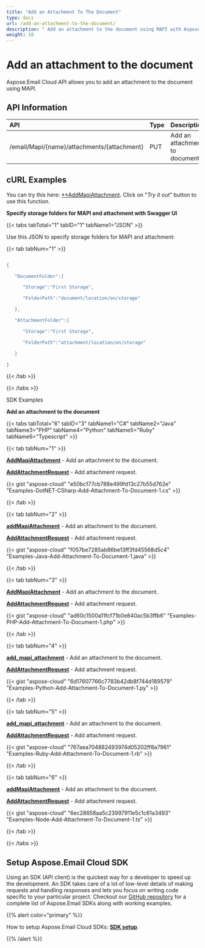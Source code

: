 ```yaml
---
title: "Add an Attachment To The Document"
type: docs
url: /add-an-attachment-to-the-document/
description: " Add an attachment to the document using MAPI with Aspose.Email Cloud API."
weight: 10
---
```


# **Add an attachment to the document**
Aspose.Email Cloud API allows you to add an attachment to the document using MAPI.
## **API Information**

|**API**|**Type**|**Description**|**Swagger Link**|
| :- | :- | :- | :- |
|/email/Mapi/{name}/attachments/{attachment}|PUT|Add an attachment to document|[**AddMapiAttachment**](https://apireference.aspose.cloud/email/#/Mapi/AddMapiAttachment)|
## **cURL Examples**
You can try this here: [**AddMapiAttachment](https://apireference.aspose.cloud/email/#/Mapi/AddMapiAttachment)**.** Click on "*Try it out*" button to use this function. 

**Specify storage folders for MAPI and attachment with Swagger UI**

{{< tabs tabTotal="1" tabID="1" tabName1="JSON" >}}

Use this JSON to specify storage folders for MAPI and attachment:



{{< tab tabNum="1" >}}

```java

{

   "DocumentFolder":{

      "Storage":"First Storage",

      "FolderPath":"document/location/on/storage"

   },

   "AttachmentFolder":{

      "Storage":"First Storage",

      "FolderPath":"attachment/location/on/storage"

   }

}

```

{{< /tab >}}

{{< /tabs >}}

SDK Examples

**Add an attachment to the document**

{{< tabs tabTotal="6" tabID="3" tabName1="C#" tabName2="Java" tabName3="PHP" tabName4="Python" tabName5="Ruby" tabName6="Typescript" >}}

{{< tab tabNum="1" >}}

[**AddMapiAttachment**](https://github.com/aspose-email-cloud/aspose-email-cloud-dotnet/blob/9511b81d6c62dda413dc23f6f6f8a0973a144343/docs/EmailApi.md#addmapiattachment) - Add an attachment to the document.

[**AddAttachmentRequest**](https://github.com/aspose-email-cloud/aspose-email-cloud-dotnet/blob/9511b81d6c62dda413dc23f6f6f8a0973a144343/docs/AddAttachmentRequest.md) - Add attachment request.

{{< gist "aspose-cloud" "e50bc177cb788e499fd13c27b55d762e" "Examples-DotNET-CSharp-Add-Attachment-To-Document-1.cs" >}}

{{< /tab >}}

{{< tab tabNum="2" >}}

[**addMapiAttachment**](https://github.com/aspose-email-cloud/aspose-email-cloud-java/blob/a980be836c9f0d9f80a317a3ef9c1efbe9844f25/docs/EmailApi.md#addmapiattachment) - Add an attachment to the document.

[**AddAttachmentRequest**](https://github.com/aspose-email-cloud/aspose-email-cloud-java/blob/a980be836c9f0d9f80a317a3ef9c1efbe9844f25/docs/AddAttachmentRequest.md) - Add attachment request.

{{< gist "aspose-cloud" "f057be7285ab86be13ff3fd45568d5c4" "Examples-Java-Add-Attachment-To-Document-1.java" >}}

{{< /tab >}}

{{< tab tabNum="3" >}}

[**AddMapiAttachment**](https://github.com/aspose-email-cloud/aspose-email-cloud-php/blob/855a1287594376de3de5c2cbf96fb896c39073a7/doc/EmailApi.md#addmapiattachment) - Add an attachment to the document.

[**AddAttachmentRequest**](https://github.com/aspose-email-cloud/aspose-email-cloud-php/blob/855a1287594376de3de5c2cbf96fb896c39073a7/doc/AddAttachmentRequest.md) - Add attachment request.

{{< gist "aspose-cloud" "ad60c1500a11fcf71b0e840ac5b3ffb6" "Examples-PHP-Add-Attachment-To-Document-1.php" >}}

{{< /tab >}}

{{< tab tabNum="4" >}}

[**add_mapi_attachment**](https://github.com/aspose-email-cloud/aspose-email-cloud-python/blob/e66b9a7b649e94e34a23856ae706ec10ad25eb4e/sdk/docs/EmailApi.md#add_mapi_attachment) - Add an attachment to the document.

[**AddAttachmentRequest**](https://github.com/aspose-email-cloud/aspose-email-cloud-python/blob/e66b9a7b649e94e34a23856ae706ec10ad25eb4e/sdk/docs/AddAttachmentRequest.md) - Add attachment request.

{{< gist "aspose-cloud" "6d17607766c7783b42db8f744d189579" "Examples-Python-Add-Attachment-To-Document-1.py" >}}

{{< /tab >}}

{{< tab tabNum="5" >}}

[**add_mapi_attachment**](https://github.com/aspose-email-cloud/aspose-email-cloud-ruby/blob/10345091853eaf62bbf6b083dd861d0771efa3e3/docs/EmailApi.md#add_mapi_attachment) - Add an attachment to the document.

[**AddAttachmentRequest**](https://github.com/aspose-email-cloud/aspose-email-cloud-ruby/blob/10345091853eaf62bbf6b083dd861d0771efa3e3/docs/AddAttachmentRequest.md) - Add attachment request.

{{< gist "aspose-cloud" "767aea704882493974d05202ff8a7961" "Examples-Ruby-Add-Attachment-To-Document-1.rb" >}}

{{< /tab >}}

{{< tab tabNum="6" >}}

[**addMapiAttachment**](https://github.com/aspose-email-cloud/aspose-email-cloud-node/blob/37bfaf209b850defb882d5de9e832485275726c8/doc/EmailApi.md#addmapiattachment) - Add an attachment to the document.

[**AddAttachmentRequest**](https://github.com/aspose-email-cloud/aspose-email-cloud-node/blob/37bfaf209b850defb882d5de9e832485275726c8/doc/AddAttachmentRequest.md) - Add attachment request.

{{< gist "aspose-cloud" "6ec28658aa5c23997911e5c1c61a3493" "Examples-Node-Add-Attachment-To-Document-1.ts" >}}

{{< /tab >}}

{{< /tabs >}}
## **Setup Aspose.Email Cloud SDK**
Using an SDK (API client) is the quickest way for a developer to speed up the development. An SDK takes care of a lot of low-level details of making requests and handling responses and lets you focus on writing code specific to your particular project. Checkout our [GitHub repository](https://github.com/aspose-email-cloud) for a complete list of Aspose.Email SDKs along with working examples.

{{% alert color="primary" %}} 

How to setup Aspose.Email Cloud SDKs: [**SDK setup**](/sdk-setup/).

{{% /alert %}}
